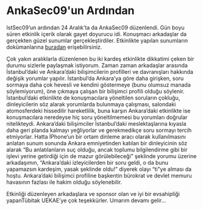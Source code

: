 # AnkaSec09'un Ardından

IstSec09’un ardından 24 Aralık’ta da AnkaSec09 düzenlendi. Gün boyu süren etkinlik içerik olarak gayet doyurucu idi. 
Konuşmacı arkadaşlar da gerçekten güzel sunumlar gerçekleştirdiler. Etkinlikte yapılan sunumların dokümanlarına 
[buradan](https://blog.lifeoverip.net/2009/12/28/ankasec-sunum-dosyalari/) erişebilirsiniz.

Çok yakın aralıklarla düzenlenen bu iki kardeş etkinlikte dikkatimi çeken bir durumu sizlerle paylaşmak istiyorum. Zaman 
zaman arkadaşlar arasında İstanbul’daki ve Ankara’daki bilişimcilerin profilleri ve davranışları hakkında değişik yorumlar 
yapılır. İstanbul’da Ankara’ya göre daha girişken, soru sormaya daha çok hevesli ve kendini göstermeye (bunu olumsuz 
manada söylemiyorum), öne çıkmaya çalışan bir bilişimci profili olduğu söylenir. İstanbul’daki etkinlikte de konuşmacılara 
yöneltilen soruların çokluğu, dinleyicilerin söz alarak yorumlarda bulunmaya çalışması, salondaki atomosferdeki hissedilir 
hareketlilik, buna karşın Ankara’daki etkinlikte ise konuşmacılara neredeyse hiç soru yöneltilmemesi bu yorumları doğrular 
nitelikteydi. Ankara’daki bilişimciler İstanbul’daki meslektaşlarına kıyasla daha geri planda kalmayı yeğliyorlar ve 
gerekmedikçe soru sormayı tercih etmiyorlar. Hatta İPhone’un bir ortam dinleme aracı olarak kullanılmasını anlatan sunum 
sonunda Ankara emniyetinden katılan bir dinleyicinin söz alarak “Bu anlatılanların suç olduğu, ancak toplumu bilgilendirme 
gibi bir işlevi yerine getirdiği için de mazur görülebileceği” şeklinde yorumu üzerine arkadaşımın, “Ankara’daki 
izleyicilerden bir soru geldi, o da bunu yapamazsın kardeşim, yasak şeklinde oldu!” diyerek olayı “ti”ye alması da hoştu. 
Ankara’daki bilişimci profiline başkentin bürokrat ve devlet memuru havasının fazlası ile hakim olduğu söylenebilir.

Etkinliği düzenleyen arkadaşlara ve sponsor olan ve iyi bir evsahipliği yapanTübitak UEKAE’ye çok teşekkürler. 
Umarım devamı gelir…